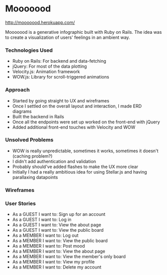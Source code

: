 # Mooooood

http://mooooood.herokuapp.com/

Mooooood is a generative infographic built with Ruby on Rails. The idea was to create a visualization of users' feelings in an ambient way.  

### Technologies Used
- Ruby on Rails: For backend and data-fetching
- jQuery: For most of the data plotting
- Velocity.js: Animation framework
- WOW.js: Library for scroll-triggered animations

### Approach
- Started by going straight to UX and wireframes
- Once I settled on the overall layout and interaction, I made ERD diagrams
- Built the backend in Rails
- Once all the endpoints were set up worked on the front-end with jQuery
- Added additional front-end touches with Velocity and WOW

### Unsolved Problems
- WOW is really unpredictable, sometimes it works, sometimes it doesn't (caching problem?)
- I didn't add authentication and validation
- Probably should've added flashes to make the UX more clear
- Initially I had a really ambitious idea for using Stellar.js and having parallaxing datapoints

### Wireframes


### User Stories
- As a GUEST I want to: Sign up for an account
- As a GUEST I want to: Log in
- As a GUEST I want to: View the about page
- As a GUEST I want to: View the public board
- As a MEMBER I want to: Log out
- As a MEMBER I want to: View the public board
- As a MEMBER I want to: Post mood
- As a MEMBER I want to: View the about page
- As a MEMBER I want to: View the member's only board
- As a MEMBER I want to: View my profile
- As a MEMBER I want to: Delete my account
